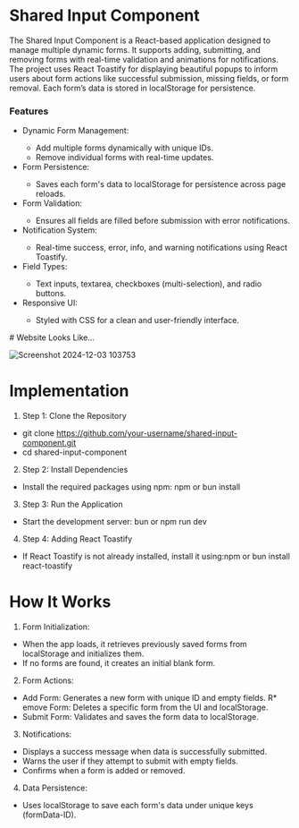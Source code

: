 # Shared Input Component
The Shared Input Component is a React-based application designed to manage multiple dynamic forms. It supports adding, submitting, and removing forms with real-time validation and animations for notifications. The project uses React Toastify for displaying beautiful popups to inform users about form actions like successful submission, missing fields, or form removal. Each form’s data is stored in localStorage for persistence.
<h3>Features</h3>
<ul>
  <li>Dynamic Form Management:</li>

* Add multiple forms dynamically with unique IDs.
* Remove individual forms with real-time updates.
<li>Form Persistence:</li>

* Saves each form's data to localStorage for persistence across page reloads.
<li>Form Validation:</li>

* Ensures all fields are filled before submission with error notifications.
<li>Notification System:</li>

* Real-time success, error, info, and warning notifications using React Toastify.
<li>Field Types:</li>

* Text inputs, textarea, checkboxes (multi-selection), and radio buttons.
<li>Responsive UI:</li>

* Styled with CSS for a clean and user-friendly interface.
</ul>
# Website Looks Like...

![Screenshot 2024-12-03 103753](https://github.com/user-attachments/assets/4ba191cd-35f9-4d01-922d-04259c4837b2)



# Implementation 
1. Step 1: Clone the Repository
  * git clone https://github.com/your-username/shared-input-component.git
  * cd shared-input-component
2. Step 2: Install Dependencies
* Install the required packages using npm:
npm or bun install
3. Step 3: Run the Application
* Start the development server: bun or npm run dev
4. Step 4: Adding React Toastify
 * If React Toastify is not already installed, install it using:npm or bun install react-toastify


# How It Works
1. Form Initialization:

* When the app loads, it retrieves previously saved forms from localStorage and initializes them.
* If no forms are found, it creates an initial blank form.
2. Form Actions:

* Add Form: Generates a new form with unique ID and empty fields.
R* emove Form: Deletes a specific form from the UI and localStorage.
* Submit Form: Validates and saves the form data to localStorage.
3. Notifications:

* Displays a success message when data is successfully submitted.
* Warns the user if they attempt to submit with empty fields.
* Confirms when a form is added or removed.
4. Data Persistence:

* Uses localStorage to save each form's data under unique keys (formData-ID).
